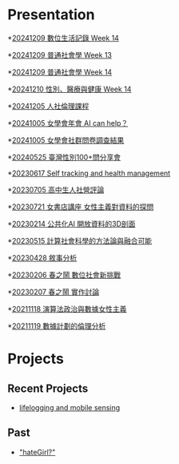 # Presentation
*[20241209 數位生活記錄 Week 14](https://docs.google.com/presentation/d/e/2PACX-1vQc1J9EiNdezo9rSWNtK2vNR3H_sNo7FMFBe9Ml3EqdnUxWqr_LfGO51VkJgH_JnDXlz8Cep0viL51U/pub?start=false&loop=false&delayms=3000)

*[20241209 普通社會學 Week 13](https://docs.google.com/presentation/d/e/2PACX-1vTlNDnZuAikA3NzsI68cVVNH8Gon3PIAdaZS4WxmahD0cB1fLNd3XbQS1x4N20OPV1B1_LdWHLbySNM/pub?start=false&loop=false&delayms=3000)

*[20241209 普通社會學 Week 14](https://docs.google.com/presentation/d/e/2PACX-1vSXXY1ANJlTNipZv3LRMCAhujQxzOF8pM4DSGH3KRvAJiHfykgq0Y1BiwJ1-MBOx03dKNcxz8wznPcZ/pub?start=false&loop=false&delayms=3000)

*[20241210 性別、醫療與健康 Week 14]()

*[20241205 人社倫理課程]()

*[20241005 女學會年會 AI can help？]()

*[20241005 女學會社群問卷調查結果]()

*[20240525 臺灣性別100+問分享會]()

*[20230617 Self tracking and health management]()

*[20230705 高中生人社營評論]()

*[20230721 女書店講座 女性主義對資料的探問]()

*[20230214 公共化AI 開放資料的3D剖面]()

*[20230515 計算社會科學的方法論與融合可能]()

*[20230428 敘事分析]()

*[20230206 春之鬧 數位社會新挑戰]()

*[20230207 春之鬧 實作討論]()


*[20211118 演算法政治與數據女性主義]()

*[20211119 數據計劃的倫理分析]()


# Projects

## Recent Projects
* [lifelogging and mobile sensing]()

## Past
* ["hateGirl?"]()

